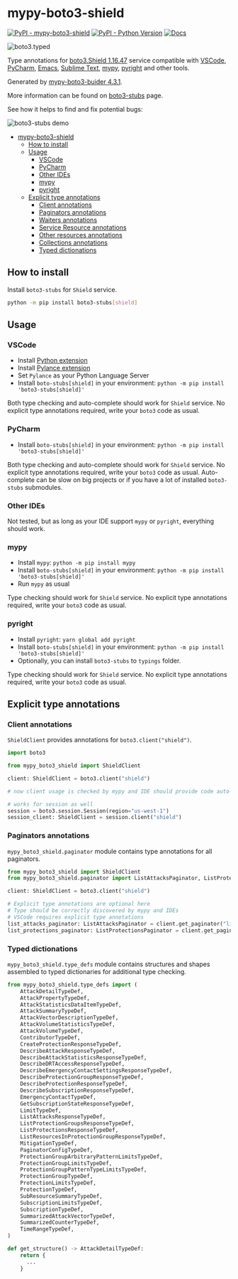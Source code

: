 # mypy-boto3-shield

[![PyPI - mypy-boto3-shield](https://img.shields.io/pypi/v/mypy-boto3-shield.svg?color=blue)](https://pypi.org/project/mypy-boto3-shield)
[![PyPI - Python Version](https://img.shields.io/pypi/pyversions/mypy-boto3-shield.svg?color=blue)](https://pypi.org/project/mypy-boto3-shield)
[![Docs](https://img.shields.io/readthedocs/mypy-boto3-builder.svg?color=blue)](https://mypy-boto3-builder.readthedocs.io/)

![boto3.typed](https://github.com/vemel/mypy_boto3_builder/raw/master/logo.png)

Type annotations for
[boto3.Shield 1.16.47](https://boto3.amazonaws.com/v1/documentation/api/1.16.47/reference/services/shield.html#Shield) service
compatible with
[VSCode](https://code.visualstudio.com/),
[PyCharm](https://www.jetbrains.com/pycharm/),
[Emacs](https://www.gnu.org/software/emacs/),
[Sublime Text](https://www.sublimetext.com/),
[mypy](https://github.com/python/mypy),
[pyright](https://github.com/microsoft/pyright)
and other tools.

Generated by [mypy-boto3-buider 4.3.1](https://github.com/vemel/mypy_boto3_builder).

More information can be found on [boto3-stubs](https://pypi.org/project/boto3-stubs/) page.

See how it helps to find and fix potential bugs:

![boto3-stubs demo](https://github.com/vemel/mypy_boto3_builder/raw/master/demo.gif)

- [mypy-boto3-shield](#mypy-boto3-shield)
  - [How to install](#how-to-install)
  - [Usage](#usage)
    - [VSCode](#vscode)
    - [PyCharm](#pycharm)
    - [Other IDEs](#other-ides)
    - [mypy](#mypy)
    - [pyright](#pyright)
  - [Explicit type annotations](#explicit-type-annotations)
    - [Client annotations](#client-annotations)
    - [Paginators annotations](#paginators-annotations)
    - [Waiters annotations](#waiters-annotations)
    - [Service Resource annotations](#service-resource-annotations)
    - [Other resources annotations](#other-resources-annotations)
    - [Collections annotations](#collections-annotations)
    - [Typed dictionations](#typed-dictionations)

## How to install

Install `boto3-stubs` for `Shield` service.

```bash
python -m pip install boto3-stubs[shield]
```

## Usage

### VSCode

- Install [Python extension](https://marketplace.visualstudio.com/items?itemName=ms-python.python)
- Install [Pylance extension](https://marketplace.visualstudio.com/items?itemName=ms-python.vscode-pylance)
- Set `Pylance` as your Python Language Server
- Install `boto-stubs[shield]` in your environment: `python -m pip install 'boto3-stubs[shield]'`

Both type checking and auto-complete should work for `Shield` service.
No explicit type annotations required, write your `boto3` code as usual.

### PyCharm

- Install `boto-stubs[shield]` in your environment: `python -m pip install 'boto3-stubs[shield]'`

Both type checking and auto-complete should work for `Shield` service.
No explicit type annotations required, write your `boto3` code as usual.
Auto-complete can be slow on big projects or if you have a lot of installed `boto3-stubs` submodules.

### Other IDEs

Not tested, but as long as your IDE support `mypy` or `pyright`, everything should work.

### mypy

- Install `mypy`: `python -m pip install mypy`
- Install `boto-stubs[shield]` in your environment: `python -m pip install 'boto3-stubs[shield]'`
- Run `mypy` as usual

Type checking should work for `Shield` service.
No explicit type annotations required, write your `boto3` code as usual.

### pyright

- Install `pyright`: `yarn global add pyright`
- Install `boto-stubs[shield]` in your environment: `python -m pip install 'boto3-stubs[shield]'`
- Optionally, you can install `boto3-stubs` to `typings` folder.

Type checking should work for `Shield` service.
No explicit type annotations required, write your `boto3` code as usual.

## Explicit type annotations

### Client annotations

`ShieldClient` provides annotations for `boto3.client("shield")`.

```python
import boto3

from mypy_boto3_shield import ShieldClient

client: ShieldClient = boto3.client("shield")

# now client usage is checked by mypy and IDE should provide code auto-complete

# works for session as well
session = boto3.session.Session(region="us-west-1")
session_client: ShieldClient = session.client("shield")
```

### Paginators annotations

`mypy_boto3_shield.paginator` module contains type annotations for all paginators.

```python
from mypy_boto3_shield import ShieldClient
from mypy_boto3_shield.paginator import ListAttacksPaginator, ListProtectionsPaginator

client: ShieldClient = boto3.client("shield")

# Explicit type annotations are optional here
# Type should be correctly discovered by mypy and IDEs
# VSCode requires explicit type annotations
list_attacks_paginator: ListAttacksPaginator = client.get_paginator("list_attacks")
list_protections_paginator: ListProtectionsPaginator = client.get_paginator("list_protections")
```







### Typed dictionations

`mypy_boto3_shield.type_defs` module contains structures and shapes assembled
to typed dictionaries for additional type checking.

```python
from mypy_boto3_shield.type_defs import (
    AttackDetailTypeDef,
    AttackPropertyTypeDef,
    AttackStatisticsDataItemTypeDef,
    AttackSummaryTypeDef,
    AttackVectorDescriptionTypeDef,
    AttackVolumeStatisticsTypeDef,
    AttackVolumeTypeDef,
    ContributorTypeDef,
    CreateProtectionResponseTypeDef,
    DescribeAttackResponseTypeDef,
    DescribeAttackStatisticsResponseTypeDef,
    DescribeDRTAccessResponseTypeDef,
    DescribeEmergencyContactSettingsResponseTypeDef,
    DescribeProtectionGroupResponseTypeDef,
    DescribeProtectionResponseTypeDef,
    DescribeSubscriptionResponseTypeDef,
    EmergencyContactTypeDef,
    GetSubscriptionStateResponseTypeDef,
    LimitTypeDef,
    ListAttacksResponseTypeDef,
    ListProtectionGroupsResponseTypeDef,
    ListProtectionsResponseTypeDef,
    ListResourcesInProtectionGroupResponseTypeDef,
    MitigationTypeDef,
    PaginatorConfigTypeDef,
    ProtectionGroupArbitraryPatternLimitsTypeDef,
    ProtectionGroupLimitsTypeDef,
    ProtectionGroupPatternTypeLimitsTypeDef,
    ProtectionGroupTypeDef,
    ProtectionLimitsTypeDef,
    ProtectionTypeDef,
    SubResourceSummaryTypeDef,
    SubscriptionLimitsTypeDef,
    SubscriptionTypeDef,
    SummarizedAttackVectorTypeDef,
    SummarizedCounterTypeDef,
    TimeRangeTypeDef,
)

def get_structure() -> AttackDetailTypeDef:
    return {
      ...
    }
```
